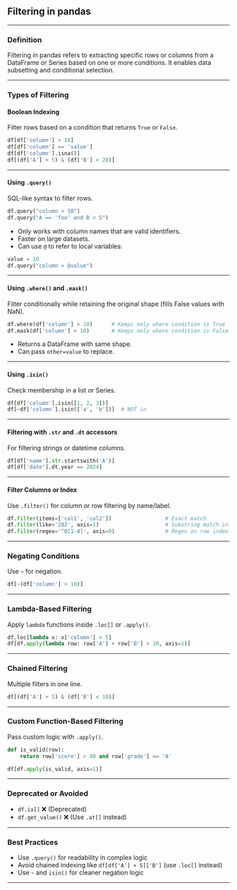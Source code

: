 ## **Filtering in pandas**

---

### **Definition**
Filtering in pandas refers to extracting specific rows or columns from a DataFrame or Series based on one or more conditions. It enables data subsetting and conditional selection.

---

### **Types of Filtering**

#### **Boolean Indexing**
Filter rows based on a condition that returns `True` or `False`.

```python
df[df['column'] > 10]
df[df['column'] == 'value']
df[df['column'].isna()]
df[(df['A'] > 5) & (df['B'] < 20)]
```

---

#### **Using `.query()`**
SQL-like syntax to filter rows.

```python
df.query("column > 10")
df.query("A == 'foo' and B < 5")
```

- Only works with column names that are valid identifiers.
- Faster on large datasets.
- Can use `@` to refer to local variables:
  
```python
value = 10
df.query("column > @value")
```

---

#### **Using `.where()` and `.mask()`**
Filter conditionally while retaining the original shape (fills False values with NaN).

```python
df.where(df['column'] > 10)      # Keeps only where condition is True
df.mask(df['column'] > 10)       # Keeps only where condition is False
```

- Returns a DataFrame with same shape.
- Can pass `other=value` to replace.

---

#### **Using `.isin()`**
Check membership in a list or Series.

```python
df[df['column'].isin([1, 2, 3])]
df[~df['column'].isin(['a', 'b'])]  # NOT in
```

---

#### **Filtering with `.str` and `.dt` accessors**
For filtering strings or datetime columns.

```python
df[df['name'].str.startswith('A')]
df[df['date'].dt.year == 2024]
```

---

#### **Filter Columns or Index**
Use `.filter()` for column or row filtering by name/label.

```python
df.filter(items=['col1', 'col2'])                 # Exact match
df.filter(like='202', axis=1)                     # Substring match in column names
df.filter(regex='^Q[1-4]', axis=0)                # Regex on row index
```

---

### **Negating Conditions**
Use `~` for negation.

```python
df[~(df['column'] > 10)]
```

---

### **Lambda-Based Filtering**
Apply `lambda` functions inside `.loc[]` or `.apply()`.

```python
df.loc[lambda x: x['column'] > 5]
df[df.apply(lambda row: row['A'] + row['B'] > 10, axis=1)]
```

---

### **Chained Filtering**
Multiple filters in one line.

```python
df[(df['A'] > 5) & (df['B'] < 10)]
```

---

### **Custom Function-Based Filtering**
Pass custom logic with `.apply()`.

```python
def is_valid(row):
    return row['score'] > 80 and row['grade'] == 'A'

df[df.apply(is_valid, axis=1)]
```

---

### **Deprecated or Avoided**
- `df.ix[]` ❌ (Deprecated)
- `df.get_value()` ❌ (Use `.at[]` instead)

---

### **Best Practices**
- Use `.query()` for readability in complex logic
- Avoid chained indexing like `df[df['A'] > 5]['B']` (use `.loc[]` instead)
- Use `~` and `isin()` for cleaner negation logic

---
